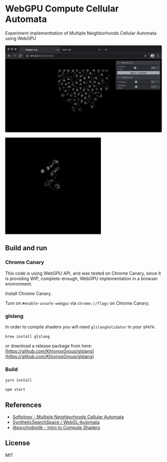 # WebGPU Compute Cellular Automata

Experiment implementtation of Multiple Neighborhoods Cellular Automata using WebGPU

![preview](preview.png)

![preview2](preview2.gif)

## Build and run

### Chrome Canary

This code is using WebGPU API, and was tested on Chrome Canary, since it is providing WIP, complete-enough, WebGPU implementation in a browser environment.

Install Chrome Canary.

Turn on `#enable-unsafe-webgpu` via `chrome://flags` on Chrome Canary.

### glslang

In order to compile shaders you will need `glslangValidator` in your `$PATH`.

```
brew install glslang
```

or download a release package from here:
[https://github.com/KhronosGroup/glslang](https://github.com/KhronosGroup/glslang)



### Build

```
yarn install
```

```
npm start
```

## References

 - [Softology - Multiple Neighborhoods Cellular Automata](https://softologyblog.wordpress.com/2018/03/09/multiple-neighborhoods-cellular-automata/)
 - [SyntheticSearchSpace /
WebGL-Automata](https://github.com/SyntheticSearchSpace/WebGL-Automata/tree/master/WebGL-Automata/glsl)
 - [@psychobiotik - Intro to Compute Shaders](https://paprika.studio/workshops/compute/index.html)

## License

MIT
